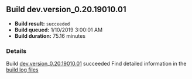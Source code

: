 ## Build dev.version_0.20.19010.01
- **Build result:** `succeeded`
- **Build queued:** 1/10/2019 3:00:01 AM
- **Build duration:** 75.16 minutes
### Details
Build [dev.version_0.20.19010.01](https://winappstudio.visualstudio.com/web/build.aspx?pcguid=a4ef43be-68ce-4195-a619-079b4d9834c2&builduri=vstfs%3a%2f%2f%2fBuild%2fBuild%2f26863) succeeded
Find detailed information in the [build log files](https://uwpctdiags.blob.core.windows.net/buildlogs/dev.version_0.20.19010.01_logs.zip)
